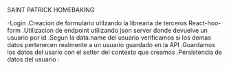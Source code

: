 SAINT PATRICK HOMEBAKING


-Login
.Creacion de formulario utilzando la librearia de terceros React-hoo-form
.Utilizacion de endpoint utilizando json server donde devuelve un usuario por id
.Segun la data.name del usuario verificamos si los demas datos pertenecen realmente a un usuario
guardado en la API
.Guardamos los datos del usario con el setter del contexto que creamos
.Persistencia de datos del usuario :